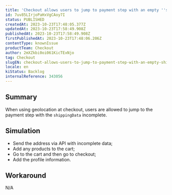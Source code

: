 ```yaml
---
title: 'Checkout allows users to jump to payment step with an empty ''shippingData'' when using geolocation'
id: 7uv85LIrjoPaHxVgCAoy7I
status: PUBLISHED
createdAt: 2023-10-23T17:48:05.377Z
updatedAt: 2023-10-23T17:58:49.908Z
publishedAt: 2023-10-23T17:58:49.908Z
firstPublishedAt: 2023-10-23T17:48:06.206Z
contentType: knownIssue
productTeam: Checkout
author: 2mXZkbi0oi061KicTExNjo
tag: Checkout
slugEN: checkout-allows-users-to-jump-to-payment-step-with-an-empty-shippingdata-when-using-geolocation
locale: en
kiStatus: Backlog
internalReference: 343056
---
```


## Summary


When using geolocation at checkout, users are allowed to jump to the payment step with the `shippingData` incomplete.


##

## Simulation



- Send the address via API with incomplete data;
- Add any products to the cart;
- Go to the cart and then go to checkout;
- Add the profile information.


##

## Workaround


N/A



